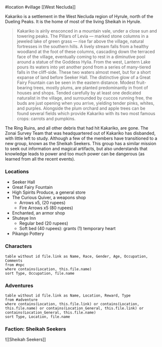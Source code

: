 #location #village [[West Necluda]]

Kakariko is a settlement in the West Necluda region of Hyrule, north of the Dueling Peaks. It is the home of most of the living Sheikah in Hyrule.

>Kakariko is airily ensconced in a mountain vale, under a close sun and towering peaks. The Pillars of Levia — marked stone columns in a jeweled lake of green grass — rise far above the village, natural fortresses in the southern hills. A lively stream falls from a healthy woodland at the foot of these columns, cascading down the terraced face of the village, eventually coming to rest in a diminutive pool around a statue of the Goddess Hylia. From the west, Lantern Lake pours its waters into yet another pond from a series of many-tiered falls in the cliff-side. These two waters almost meet, but for a short expanse of land before Seeker Hall. The distinctive glow of a Great Fairy Fountain can be seen in the eastern distance. Modest fruit-bearing trees, mostly plums, are planted predominantly in front of houses and shops. Tended carefully by at least one dedicated naturalist in the village, and surrounded by cuccos running free, the buds are just opening when you arrive, yielding tender pinks, whites, and purples. Alongside the plum orchard and apple trees can be found several fields which provide Kakariko with its two most famous crops: carrots and pumpkins.

The Ring Ruins, and all other debris that had hit Kakariko, are gone. The Zonai Survey Team that was headquartered out of Kakariko has disbanded, with little left to study. Although a few of the members have transitioned to a new group, known as the Sheikah Seekers. This group has a similar mission to seek out information and magical artifacts, but also understands that knowledge leads to power and too much power can be dangerous (as learned from all the recent events).

### Locations

- Seeker Hall
- Great Fairy Fountain
- High Spirits Produce, a general store
- The Curious Quiver, a weapons shop
	- Arrows x5, (20 rupees)
	- Fire Arrows x5 (80 rupees)
- Enchanted, an armor shop
- Shuteye Inn
	- Regular bed (20 rupees)
	- Soft bed (40 rupees): grants (1) temporary heart
- Pikango Pottery

### Characters
```dataview
table without id file.link as Name, Race, Gender, Age, Occupation, Comments
from #npc
where contains(Location, this.file.name)
sort Type, Occupation, file.name
```

### Adventures
```dataview
table without id file.link as Name, Location, Reward, Type
from #adventure
where contains(Location, this.file.link) or contains(Location, this.file.name) or contains(Location_General, this.file.link) or contains(Location_General, this.file.name)
sort Type, Location, file.name
```

### Faction: Sheikah Seekers

![[Sheikah Seekers]]